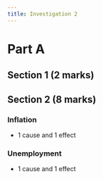 ```yaml
---
title: Investigation 2
---
```


# Part A
## Section 1 (2 marks)







## Section 2 (8 marks)
### Inflation
- 1 cause and 1 effect






### Unemployment
- 1 cause and 1 effect















